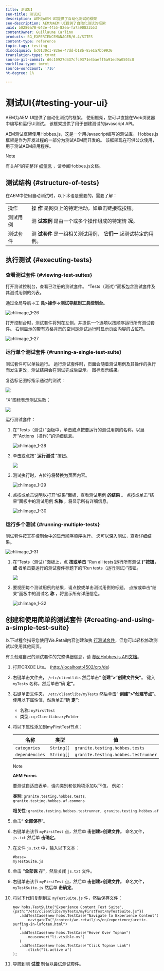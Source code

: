 ```yaml
---
title: 测试UI
seo-title: 测试UI
description: AEM为AEM UI提供了自动化测试的框架
seo-description: AEM为AEM UI提供了自动化测试的框架
uuid: b0280a70-643e-4455-82ea-fa7a90823b53
contentOwner: Guillaume Carlino
products: SG_EXPERIENCEMANAGER/6.4/SITES
content-type: reference
topic-tags: testing
discoiquuid: bc0130c3-826e-47dd-b18b-85e1a7bb9936
translation-type: tm+mt
source-git-commit: d6c10927d437cfc9371e4baeff5a91ed9a0503c8
workflow-type: tm+mt
source-wordcount: '716'
ht-degree: 1%

---
```



# 测试UI{#testing-your-ui}

AEM为AEM UI提供了自动化测试的框架。 使用框架，您可以直接在Web浏览器中编写和运行UI测试。 该框架提供了用于创建测试的javascript API。

AEM测试框架使用Hobbes.js，这是一个用Javascript编写的测试库。 Hobbes.js框架是作为开发过程的一部分为测试AEM而开发的。 该框架现在可供公众使用，用于测试AEM应用程序。

>[!NOTE]
>
>有关API的完整详 [细信息](https://helpx.adobe.com/experience-manager/6-4/sites/developing/using/reference-materials/test-api/index.html) ，请参阅Hobbes.js文档。

## 测试结构 {#structure-of-tests}

在AEM中使用自动测试时，以下术语是重要的，需要了解：

|  |  |
|---|---|
| 操作 | 操 **作** 是网页上的特定活动，如单击链接或按钮。 |
| 测试用例 | 测 **试案例** 是由一个或多个操作组成的特定情 **况**。 |
| 测试套件 | 测 **试套件** 是一组相关测试用例， **它们一** 起测试特定的用例。 |

## 执行测试 {#executing-tests}

### 查看测试套件 {#viewing-test-suites}

打开测试控制台，查看已注册的测试套件。 “Tests（测试）”面板包含测试套件及其测试用例的列表。

通过全局导航->工 **具>操作->测试导航到工具控制台**。

![chlimage_1-26](assets/chlimage_1-26.png)

打开控制台时，测试套件将列在左侧，并提供一个选项以按顺序运行所有测试套件。 右侧显示的带有方格背景的空间是测试运行时显示页面内容的占位符。

![chlimage_1-27](assets/chlimage_1-27.png)

### 运行单个测试套件 {#running-a-single-test-suite}

测试套件可以单独运行。 运行测试套件时，页面会随着测试用例及其操作的执行而发生更改，测试结果会在测试完成后显示。 图标表示结果。

复选标记图标指示通过的测试：

![](do-not-localize/chlimage_1-5.png)

“X”图标表示测试失败：

![](do-not-localize/chlimage_1-6.png)

运行测试套件：

1. 在“Tests（测试）”面板中，单击或点按要运行的测试用例的名称，以展开“Actions（操作）”的详细信息。

   ![chlimage_1-28](assets/chlimage_1-28.png)

1. 单击或点按“ **运行测试** ”按钮。

   ![](do-not-localize/chlimage_1-7.png)

1. 测试执行时，占位符将替换为页面内容。

   ![chlimage_1-29](assets/chlimage_1-29.png)

1. 点按或单击说明以打开“结果”面板，查看测试用例 **的结果** 。 点按或单击“结果”面板中的测试用例 **名称** ，将显示所有详细信息。

   ![chlimage_1-30](assets/chlimage_1-30.png)

### 运行多个测试 {#running-multiple-tests}

测试套件按其在控制台中的显示顺序顺序执行。 您可以深入测试，查看详细结果。

![chlimage_1-31](assets/chlimage_1-31.png)

1. 在“Tests（测试）”面板上，点 **按或单击** “Run all tests(运行所有测试 **)”按钮，或** 者单击要运行的测试套件标题下的“Run tests（运行测试）”按钮。

   ![](do-not-localize/chlimage_1-8.png)

1. 要视图每个测试用例的结果，请点按或单击测试用例的标题。 点按或单击“结果”面板中的测试名 **称** ，将显示所有详细信息。

   ![chlimage_1-32](assets/chlimage_1-32.png)

## 创建和使用简单的测试套件 {#creating-and-using-a-simple-test-suite}

以下过程会指导您使用We.Retail内容创建和执 [行测试套件](/help/sites-developing/we-retail.md)，但您可以轻松修改测试以使用其他网页。

有关创建自己的测试套件的完整详细信息，请 [参阅Hobbes.js API文档](https://helpx.adobe.com/experience-manager/6-4/sites/developing/using/reference-materials/test-api/index.html)。

1. 打开CRXDE Lite。 ([http://localhost:4502/crx/de](http://localhost:4502/crx/de))
1. 右键单击文件夹， `/etc/clientlibs` 然后单击“ **创建”>“创建文件夹”**。 键入 `myTests` 名称，然后单击“确 **定”**。
1. 右键单击文件夹， `/etc/clientlibs/myTests` 然后单击“ **创建”>“创建节点**”。 使用以下属性值，然后单击“确 **定”**:

   * 名称: `myFirstTest`
   * 类型: `cq:ClientLibraryFolder`

1. 将以下属性添加到myFirstTest节点：

   | 名称 | 类型 | 值 |
   |---|---|---|
   | `categories` | `String[]` | `granite.testing.hobbes.tests` |
   | `dependencies` | `String[]` | `granite.testing.hobbes.testrunner` |

   >[!NOTE]
   >
   >**AEM Forms**
   >
   >要测试自适应表单，请向类别和依赖项添加以下值。 例如：
   >
   >**类别**: `granite.testing.hobbes.tests, granite.testing.hobbes.af.commons`
   >
   >**相关性**: `granite.testing.hobbes.testrunner, granite.testing.hobbes.af`

1. 单击“ **全部保存**”。
1. 右键单击该节 `myFirstTest` 点，然后单 **击创建>创建文件**。 命名文件， `js.txt` 然后单 **击确定**。
1. 在文件 `js.txt` 中，输入以下文本：

   ```
   #base=.
   myTestSuite.js
   ```

1. 单击 **“全部保** 存”，然后关闭 `js.txt` 文件。
1. 右键单击该节 `myFirstTest` 点，然后单 **击创建>创建文件**。 命名文件， `myTestSuite.js` 然后单 **击确定**。
1. 将以下代码复制到文 `myTestSuite.js` 件，然后保存文件：

   ```
   new hobs.TestSuite("Experience Content Test Suite", {path:"/etc/clientlibs/myTests/myFirstTest/myTestSuite.js"})
      .addTestCase(new hobs.TestCase("Navigate to Experience Content")
         .navigateTo("/content/we-retail/us/en/experience/arctic-surfing-in-lofoten.html")
      )
      .addTestCase(new hobs.TestCase("Hover Over Topnav")
         .mouseover("li.visible-xs")
      )
      .addTestCase(new hobs.TestCase("Click Topnav Link")
         .click("li.active a")
   );
   ```

1. 导航到测 **试控** 制台以尝试测试套件。


